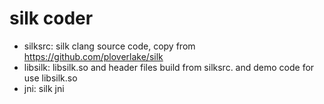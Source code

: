 # silk coder

- silksrc: silk clang source code, copy from https://github.com/ploverlake/silk
- libsilk: libsilk.so and header files build from silksrc. and demo code for use libsilk.so
- jni: silk jni